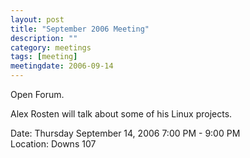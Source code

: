 ```yaml
---
layout: post
title: "September 2006 Meeting"
description: ""
category: meetings
tags: [meeting]
meetingdate: 2006-09-14
---
```


Open Forum.                                                                    
                                                                             
Alex Rosten will talk about some of his Linux projects.                        
                                                                             
Date: Thursday September 14, 2006 7:00 PM - 9:00 PM                              
Location: Downs 107                                         
